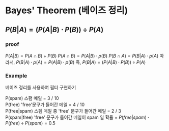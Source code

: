 # Bayes' Theorem (베이즈 정리)

##  $P(B|A) = (P(A|B)\cdot P(B)) \div P(A)$ 

### proof
$P(A|B) = P(A\cap B)\div P(B)$ 
$P(A\cap B) = P(A|B)\cdot p(B)$
$P(B\cap A) = P(B|A)\cdot p(A)$
따라서, $P(B|A)\cdot p(A) = P(A|B)\cdot p(B)$
즉, $P(B|A) = (P(A|B)\cdot P(B)) \div P(A)$


### Example
베이즈 정리를 사용하여 필터 구현하기

P(spam) 스팸 메일 = 3 / 10  
P(free) 'free'문구가 들어간 메일 = 4 / 10   
P(free|spam) 스펨 매일 중 'free' 문구가 들어간 메일 = 2 / 3   
P(spam|free) 'free' 문구가 들어간 메일이 spam 일 확율 = $P(free|spam) \cdot P(free) \div P(spam) = 0.5$  

<script type="text/javascript" 
src="https://cdn.mathjax.org/mathjax/latest/MathJax.js?config=TeX-AMS_HTML">
</script>